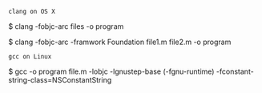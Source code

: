 ` clang on OS X `

$ clang -fobjc-arc files -o program

$ clang -fobjc-arc -framwork Foundation file1.m file2.m -o program



` gcc on Linux `

$ gcc -o program file.m -lobjc -lgnustep-base (-fgnu-runtime) -fconstant-string-class=NSConstantString

